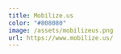 ```yaml
---
title: Mobilize.us
color: "#808080"
image: /assets/mobilizeus.png
url: https://www.mobilize.us/
---
```

